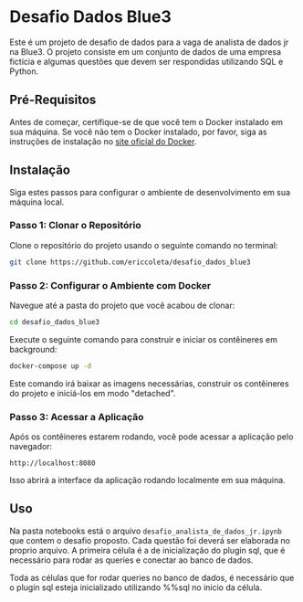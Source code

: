 # Desafio Dados Blue3

Este é um projeto de desafio de dados para a vaga de analista de dados jr na Blue3. O projeto consiste em um conjunto de dados de uma empresa fictícia e algumas questões que devem ser respondidas utilizando SQL e Python.

## Pré-Requisitos

Antes de começar, certifique-se de que você tem o Docker instalado em sua máquina. Se você não tem o Docker instalado, por favor, siga as instruções de instalação no [site oficial do Docker](https://docs.docker.com/get-docker/).

## Instalação

Siga estes passos para configurar o ambiente de desenvolvimento em sua máquina local.

### Passo 1: Clonar o Repositório

Clone o repositório do projeto usando o seguinte comando no terminal:

```bash
git clone https://github.com/ericcoleta/desafio_dados_blue3
```

### Passo 2: Configurar o Ambiente com Docker

Navegue até a pasta do projeto que você acabou de clonar:

```bash
cd desafio_dados_blue3
```

Execute o seguinte comando para construir e iniciar os contêineres em background:

```bash
docker-compose up -d
```

Este comando irá baixar as imagens necessárias, construir os contêineres do projeto e iniciá-los em modo "detached".

### Passo 3: Acessar a Aplicação

Após os contêineres estarem rodando, você pode acessar a aplicação pelo navegador:

```
http://localhost:8080
```

Isso abrirá a interface da aplicação rodando localmente em sua máquina.

## Uso

Na pasta notebooks está o arquivo `desafio_analista_de_dados_jr.ipynb` que contem o desafio proposto. Cada questão foi deverá ser elaborada no proprio arquivo. A primeira célula é a de inicialização do plugin sql, que é necessário para rodar as queries e conectar ao banco de dados.

Toda as células que for rodar queries no banco de dados, é necessário que o plugin sql esteja inicializado utilizando %%sql no inicio da célula.
